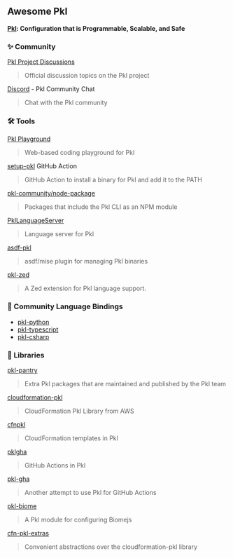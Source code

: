 Awesome Pkl
-----------

**[Pkl](https://pkl-lang.org/): Configuration that is Programmable, Scalable, and Safe**

### ✨ Community

[Pkl Project Discussions](https://github.com/apple/pkl/discussions)
> Official discussion topics on the Pkl project

[Discord](https://pkl-playground.vercel.app/discord-invite) - Pkl Community Chat
> Chat with the Pkl community

### 🛠 Tools

[Pkl Playground](https://pkl-playground.vercel.app/)
> Web-based coding playground for Pkl

[setup-pkl](https://github.com/marketplace/actions/setup-pkl) GitHub Action
> GitHub Action to install a binary for Pkl and add it to the PATH

[pkl-community/node-package](https://github.com/pkl-community/node-packages)
> Packages that include the Pkl CLI as an NPM module

[PklLanguageServer](https://github.com/jayadamsmorgan/PklLanguageServer)
> Language server for Pkl

[asdf-pkl](https://github.com/mise-plugins/asdf-pkl)
> asdf/mise plugin for managing Pkl binaries

[pkl-zed](https://github.com/Moshyfawn/pkl-zed)
> A Zed extension for Pkl language support.

### 🔌 Community Language Bindings

- [pkl-python](https://github.com/pkl-community/pkl-python)
- [pkl-typescript](https://github.com/pkl-community/pkl-typescript)
- [pkl-csharp](https://github.com/Rafaeruo/pkl-csharp)

### 🧩 Libraries

[pkl-pantry](https://github.com/apple/pkl-pantry)
> Extra Pkl packages that are maintained and published by the Pkl team

[cloudformation-pkl](https://github.com/aws-cloudformation/cloudformation-pkl)
> CloudFormation Pkl Library from AWS

[cfnpkl](https://github.com/masp/cfnpkl)
> CloudFormation templates in Pkl

[pklgha](https://github.com/jamesward/pklgha)
> GitHub Actions in Pkl

[pkl-gha](https://github.com/StefMa/pkl-gha)
> Another attempt to use Pkl for GitHub Actions

[pkl-biome](https://github.com/chrisvander/pkl-biome)
> A Pkl module for configuring Biomejs

[cfn-pkl-extras](https://github.com/jamesward/cfn-pkl-extras)
> Convenient abstractions over the cloudformation-pkl library
